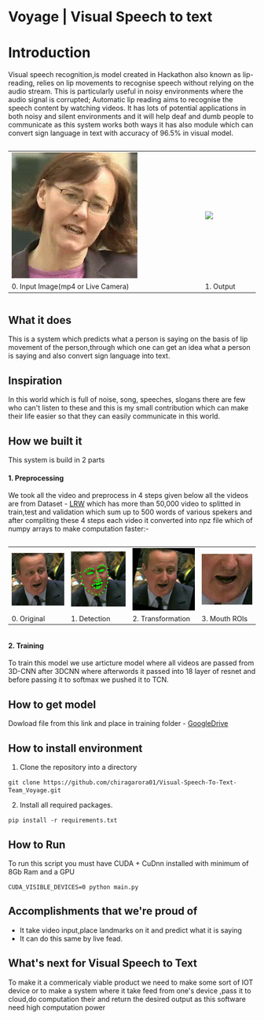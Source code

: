 # Voyage | Visual Speech to text




<!-- #### Demo Video - [Click Here](https://www.youtube.com/watch?v=UnBANdAMgWA) -->

# Introduction

Visual speech recognition,is model created in  Hackathon also known as lip-reading, relies on lip movements to recognise speech without relying on the audio stream. This is particularly useful in noisy environments where the audio signal is corrupted; Automatic lip reading aims to recognise the speech content by watching videos. It has lots of potential applications in both noisy and silent environments and it will help deaf and dumb people to communicate as this system works both ways it has also module which can convert sign language in text with accuracy of 96.5% in visual model.

<table style="display: inline-table;">  
<tr>
<td><img src="https://github.com/chiragarora01/Visual-Speech-To-Text-Team_Voyage/blob/master/screenshot/media1.gif"></td>
<td><img src="https://github.com/chiragarora01/Visual-Speech-To-Text-Team_Voyage/blob/master/screenshot/media3.gif" width="432"></td>
<tr>
<td>0. Input Image(mp4 or Live Camera)</td> 
<td>1. Output</td>
</table>

## What it does

This is a system which predicts what a person is saying on the basis of lip movement of the person,through which one can get an idea what a person is saying and also convert sign language into text.


## Inspiration
In this world which is full of noise, song, speeches, slogans there are few who can't listen to these and this is my small contribution which can make their life easier so that they can easily communicate in this world.

## How we built it
This system is build in 2 parts 
#### 1. Preprocessing 
    
We took all the video and preprocess in 4 steps given below all the videos are from Dataset - [LRW](https://www.robots.ox.ac.uk/~vgg/data/lip_reading/lrw1.html) which has more than 50,000 video to splitted in train,test and validation which sum up to 500 words of various spekers and after compliting these 4 steps each video it converted into npz file which of numpy arrays to make computation faster:-
<table style="display: inline-table;">  
<tr><td><img src="https://github.com/chiragarora01/Visual-Speech-To-Text-Team_Voyage/blob/master/screenshot/original.gif", width="144"></td><td><img src="https://github.com/chiragarora01/Visual-Speech-To-Text-Team_Voyage/blob/master/screenshot/detected.gif" width="144"></td><td><img src="https://github.com/chiragarora01/Visual-Speech-To-Text-Team_Voyage/blob/master/screenshot/transformed.gif" width="144"></td><td><img src="https://github.com/chiragarora01/Visual-Speech-To-Text-Team_Voyage/blob/master/screenshot/cropped.gif" width="144"></td></tr>
<tr><td>0. Original</td> <td>1. Detection</td> <td>2. Transformation</td> <td>3. Mouth ROIs</td> </tr>
</table>

#### 2. Training  
To train this model we use  articture model where all videos are passed from 3D-CNN after 3DCNN where afterwords it passed into 18 layer of resnet and before passing it to softmax we pushed it to TCN.




## How to get model

Dowload file from this link and place in training folder - [GoogleDrive](https://drive.google.com/file/d/1XTL5ZuipKvKgYQfzYqRcaWAjXsIdHE_Z/view?usp=sharing)


## How to install environment

1. Clone the repository into a directory

```Shell
git clone https://github.com/chiragarora01/Visual-Speech-To-Text-Team_Voyage.git
```

2. Install all required packages.

```Shell
pip install -r requirements.txt
```

## How to Run

To run this script you must have CUDA + CuDnn installed with minimum of 8Gb Ram and a GPU 
```Shell
CUDA_VISIBLE_DEVICES=0 python main.py
```

## Accomplishments that we're proud of
- It take video input,place landmarks on it and predict what it is saying
- It can do this same by live fead.

## What's next for Visual Speech to Text 

To make it a commericaly viable product we need to make some sort of IOT device or to make a system where it take feed from one's device ,pass it to cloud,do computation their and return the desired output as this software need high computation power 

